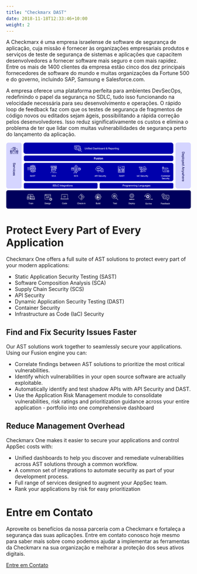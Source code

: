 ```yaml
---
title: "Checkmarx DAST"
date: 2018-11-18T12:33:46+10:00
weight: 2
---
```


A Checkmarx é uma empresa israelense de software de segurança de aplicação, cuja missão é fornecer às organizações empresariais produtos e serviços de teste de segurança de sistemas e aplicações que capacitem desenvolvedores a fornecer software mais seguro e com mais rapidez. Entre os mais de 1400 clientes da empresa estão cinco dos dez principais fornecedores de software do mundo e muitas organizações da Fortune 500 e do governo, incluindo SAP, Samsung e Salesforce.com.

A empresa oferece uma plataforma perfeita para ambientes DevSecOps, redefinindo o papel da segurança no SDLC, tudo isso funcionando na velocidade necessária para seu desenvolvimento e operações. O rápido loop de feedback faz com que os testes de segurança de fragmentos de código novos ou editados sejam ágeis, possibilitando a rápida correção pelos desenvolvedores. Isso reduz significativamente os custos e elimina o problema de ter que lidar com muitas vulnerabilidades de segurança perto do lançamento da aplicação.

![Accounting Services](/images/Marketecture.png)

# Protect Every Part of Every Application

Checkmarx One offers a full suite of AST solutions to protect every part of your modern applications: 

- Static Application Security Testing (SAST)
- Software Composition Analysis (SCA) 
- Supply Chain Security (SCS) 
- API Security
- Dynamic Application Security Testing (DAST) 
- Container Security
- Infrastructure as Code (IaC) Security

## Find and Fix Security Issues Faster

Our AST solutions work together to seamlessly secure your applications. Using our Fusion engine you can: 

- Correlate findings between AST solutions to prioritize the most critical vulnerabilities.
- Identify which vulnerabilities in your open source software are actually exploitable. 
- Automatically identify and test shadow APIs with API Security and DAST.
- Use the Application Risk Management module to consolidate vulnerabilities, risk ratings and prioritization guidance across your entire application - portfolio into one comprehensive dashboard

## Reduce Management Overhead
Checkmarx One makes it easier to secure your applications and control AppSec costs with:

- Unified dashboards to help you discover and remediate vulnerabilities across AST solutions through a common workflow.
- A common set of integrations to automate security as part of your development process.
- Full range of services designed to augment your AppSec team. 
- Rank your applications by risk for easy prioritization


# Entre em Contato

Aproveite os benefícios da nossa parceria com a Checkmarx e fortaleça a segurança das suas aplicações. Entre em contato conosco hoje mesmo para saber mais sobre como podemos ajudar a implementar as ferramentas da Checkmarx na sua organização e melhorar a proteção dos seus ativos digitais.


 <div class="row justify-content-center">
    <div class="col-auto">
      <a class="button button-primary" href="{{ "contact" | relative_url }}">Entre em Contato</a>
    </div>
</div>